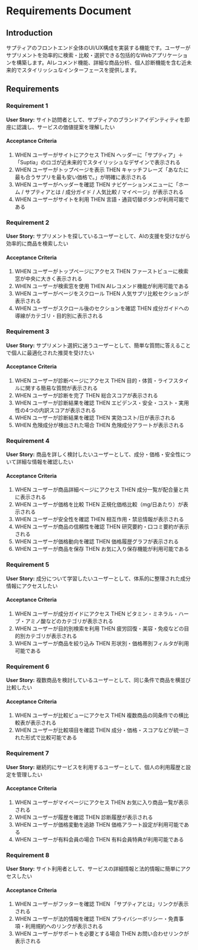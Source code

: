 # Requirements Document

## Introduction

サプティアのフロントエンド全体のUI/UX構成を実装する機能です。ユーザーがサプリメントを効率的に検索・比較・選択できる包括的なWebアプリケーションを構築します。AIレコメンド機能、詳細な商品分析、個人診断機能を含む近未来的でスタイリッシュなインターフェースを提供します。

## Requirements

### Requirement 1

**User Story:** サイト訪問者として、サプティアのブランドアイデンティティを即座に認識し、サービスの価値提案を理解したい

#### Acceptance Criteria

1. WHEN ユーザーがサイトにアクセス THEN ヘッダーに「サプティア」＋「Suptia」のロゴが近未来的でスタイリッシュなデザインで表示される
2. WHEN ユーザーがトップページを表示 THEN キャッチフレーズ「あなたに最も合うサプリを最も安い価格で。」が明確に表示される
3. WHEN ユーザーがヘッダーを確認 THEN ナビゲーションメニューに「ホーム / サプティアとは / 成分ガイド / 人気比較 / マイページ」が表示される
4. WHEN ユーザーがサイトを利用 THEN 言語・通貨切替ボタンが利用可能である

### Requirement 2

**User Story:** サプリメントを探しているユーザーとして、AIの支援を受けながら効率的に商品を検索したい

#### Acceptance Criteria

1. WHEN ユーザーがトップページにアクセス THEN ファーストビューに検索窓が中央に大きく表示される
2. WHEN ユーザーが検索窓を使用 THEN AIレコメンド機能が利用可能である
3. WHEN ユーザーがページをスクロール THEN 人気サプリ比較セクションが表示される
4. WHEN ユーザーがスクロール後のセクションを確認 THEN 成分ガイドへの導線がカテゴリ・目的別に表示される

### Requirement 3

**User Story:** サプリメント選択に迷うユーザーとして、簡単な質問に答えることで個人に最適化された推奨を受けたい

#### Acceptance Criteria

1. WHEN ユーザーが診断ページにアクセス THEN 目的・体質・ライフスタイルに関する簡易な質問が表示される
2. WHEN ユーザーが診断を完了 THEN 総合スコアが表示される
3. WHEN ユーザーが診断結果を確認 THEN エビデンス・安全・コスト・実用性の4つの内訳スコアが表示される
4. WHEN ユーザーが診断結果を確認 THEN 実効コスト/日が表示される
5. WHEN 危険成分が検出された場合 THEN 危険成分アラートが表示される

### Requirement 4

**User Story:** 商品を詳しく検討したいユーザーとして、成分・価格・安全性について詳細な情報を確認したい

#### Acceptance Criteria

1. WHEN ユーザーが商品詳細ページにアクセス THEN 成分一覧が配合量と共に表示される
2. WHEN ユーザーが価格を比較 THEN 正規化価格比較（mg/日あたり）が表示される
3. WHEN ユーザーが安全性を確認 THEN 相互作用・禁忌情報が表示される
4. WHEN ユーザーが商品の信頼性を確認 THEN 研究要約・口コミ要約が表示される
5. WHEN ユーザーが価格動向を確認 THEN 価格履歴グラフが表示される
6. WHEN ユーザーが商品を保存 THEN お気に入り保存機能が利用可能である

### Requirement 5

**User Story:** 成分について学習したいユーザーとして、体系的に整理された成分情報にアクセスしたい

#### Acceptance Criteria

1. WHEN ユーザーが成分ガイドにアクセス THEN ビタミン・ミネラル・ハーブ・アミノ酸などのカテゴリが表示される
2. WHEN ユーザーが目的別検索を利用 THEN 疲労回復・美容・免疫などの目的別カテゴリが表示される
3. WHEN ユーザーが商品を絞り込み THEN 形状別・価格帯別フィルタが利用可能である

### Requirement 6

**User Story:** 複数商品を検討しているユーザーとして、同じ条件で商品を横並び比較したい

#### Acceptance Criteria

1. WHEN ユーザーが比較ビューにアクセス THEN 複数商品の同条件での横比較表が表示される
2. WHEN ユーザーが比較項目を確認 THEN 成分・価格・スコアなどが統一された形式で比較可能である

### Requirement 7

**User Story:** 継続的にサービスを利用するユーザーとして、個人の利用履歴と設定を管理したい

#### Acceptance Criteria

1. WHEN ユーザーがマイページにアクセス THEN お気に入り商品一覧が表示される
2. WHEN ユーザーが履歴を確認 THEN 診断履歴が表示される
3. WHEN ユーザーが価格変動を追跡 THEN 価格アラート設定が利用可能である
4. WHEN ユーザーが有料会員の場合 THEN 有料会員特典が利用可能である

### Requirement 8

**User Story:** サイト利用者として、サービスの詳細情報と法的情報に簡単にアクセスしたい

#### Acceptance Criteria

1. WHEN ユーザーがフッターを確認 THEN 「サプティアとは」リンクが表示される
2. WHEN ユーザーが法的情報を確認 THEN プライバシーポリシー・免責事項・利用規約へのリンクが表示される
3. WHEN ユーザーがサポートを必要とする場合 THEN お問い合わせリンクが表示される